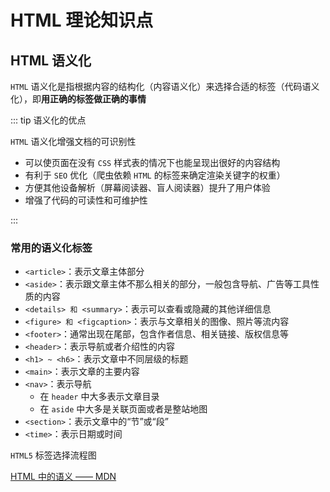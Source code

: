 # HTML 理论知识点

## HTML 语义化

`HTML` 语义化是指根据内容的结构化（内容语义化）来选择合适的标签（代码语义化），即**用正确的标签做正确的事情**

::: tip 语义化的优点

`HTML` 语义化增强文档的可识别性

- 可以使页面在没有 `CSS` 样式表的情况下也能呈现出很好的内容结构
- 有利于 `SEO` 优化（爬虫依赖 `HTML` 的标签来确定渲染关键字的权重）
- 方便其他设备解析（屏幕阅读器、盲人阅读器）提升了用户体验
- 增强了代码的可读性和可维护性

:::

### 常用的语义化标签

- `<article>`：表示文章主体部分
- `<aside>`：表示跟文章主体不那么相关的部分，一般包含导航、广告等工具性质的内容
- `<details> 和 <summary>`：表示可以查看或隐藏的其他详细信息
- `<figure> 和 <figcaption>`：表示与文章相关的图像、照片等流内容
- `<footer>`：通常出现在尾部，包含作者信息、相关链接、版权信息等
- `<header>`：表示导航或者介绍性的内容
- `<h1> ~ <h6>`：表示文章中不同层级的标题
- `<main>`：表示文章的主要内容
- `<nav>`：表示导航
  - 在 `header` 中大多表示文章目录
  - 在 `aside` 中大多是关联页面或者是整站地图
- `<section>`：表示文章中的“节”或“段”
- `<time>`：表示日期或时间

`HTML5` 标签选择流程图

[HTML 中的语义 —— MDN](https://developer.mozilla.org/zh-CN/docs/Glossary/Semantics)
